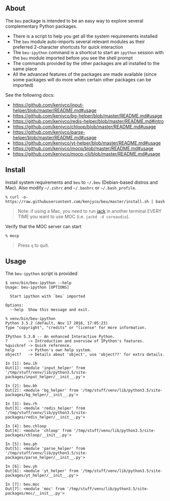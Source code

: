 ## About

The `beu` package is intended to be an easy way to explore several complementary
Python packages.

- There is a script to help you get all the system requirements installed
- The `beu` module auto-imports several relevant modules as their preferred
  2-character shortcuts for quick interaction
- The `beu-ipython` command is a shortcut to start an `ipython` session with the
  `beu` module imported before you see the shell prompt
- The commands provided by the other packages are all installed to the same
  place
- All the advanced features of the packages are made available (since some
  packages will do more when certain other packages can be imported)


See the following docs:

- <https://github.com/kenjyco/input-helper/blob/master/README.md#usage>
- <https://github.com/kenjyco/bg-helper/blob/master/README.md#usage>
- <https://github.com/kenjyco/redis-helper/blob/master/README.md#intro>
- <https://github.com/kenjyco/chloop/blob/master/README.md#usage>
- <https://github.com/kenjyco/parse-helper/blob/master/README.md#usage>
- <https://github.com/kenjyco/yt-helper/blob/master/README.md#usage>
- <https://github.com/kenjyco/mocp/blob/master/README.md#usage>
- <https://github.com/kenjyco/mocp-cli/blob/master/README.md#usage>

## Install

Install system requirements and `beu` to `~/.beu` (Debian-based distros and
Mac). Also modify `~/.zshrc` and `~/.bashrc` or `~/.bash_profile`.

```
% curl -o- https://raw.githubusercontent.com/kenjyco/beu/master/install.sh | bash
```

> Note: if using a Mac, you need to run [jack](http://www.jackaudio.org/) in
> another terminal EVERY TIME you want to use MOC (i.e. `jackd -d coreaudio`).

Verify that the MOC server can start

```
% mocp
```

> Press `q` to quit.

## Usage

The `beu-ipython` script is provided

```
$ venv/bin/beu-ipython --help
Usage: beu-ipython [OPTIONS]

  Start ipython with `beu` imported

Options:
  --help  Show this message and exit.
```

```
% venv/bin/beu-ipython
Python 3.5.2 (default, Nov 17 2016, 17:05:23)
Type "copyright", "credits" or "license" for more information.

IPython 5.3.0 -- An enhanced Interactive Python.
?         -> Introduction and overview of IPython's features.
%quickref -> Quick reference.
help      -> Python's own help system.
object?   -> Details about 'object', use 'object??' for extra details.

In [1]: beu.ih
Out[1]: <module 'input_helper' from '/tmp/stuff/venv/lib/python3.5/site-packages/input_helper/__init__.py'>

In [2]: beu.bh
Out[2]: <module 'bg_helper' from '/tmp/stuff/venv/lib/python3.5/site-packages/bg_helper/__init__.py'>

In [3]: beu.rh
Out[3]: <module 'redis_helper' from '/tmp/stuff/venv/lib/python3.5/site-packages/redis_helper/__init__.py'>

In [4]: beu.chloop
Out[4]: <module 'chloop' from '/tmp/stuff/venv/lib/python3.5/site-packages/chloop/__init__.py'>

In [5]: beu.ph
Out[5]: <module 'parse_helper' from '/tmp/stuff/venv/lib/python3.5/site-packages/parse_helper/__init__.py'>

In [6]: beu.yh
Out[6]: <module 'yt_helper' from '/tmp/stuff/venv/lib/python3.5/site-packages/yt_helper/__init__.py'>

In [7]: beu.moc
Out[7]: <module 'moc' from '/tmp/stuff/venv/lib/python3.5/site-packages/moc/__init__.py'>
```
